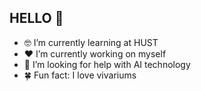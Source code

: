 ## HELLO 👋
- 🤓 I’m currently learning at HUST
- ❤ I’m currently working on myself
- 🤔 I’m looking for help with AI technology
- 🍀 Fun fact: I love vivariums
<!--
**MaDaoVuong27/MaDaoVuong27** is a ✨ _special_ ✨ repository because its `README.md` (this file) appears on your GitHub profile.

Here are some ideas to get you started:

- 🔭 I’m currently working on ...
- 🌱 I’m currently learning ...
- 👯 I’m looking to collaborate on ...
- 🤔 I’m looking for help with ...
- 💬 Ask me about ...
- 📫 How to reach me: ...
- 😄 Pronouns: ...
- ⚡ Fun fact: ...
-->

